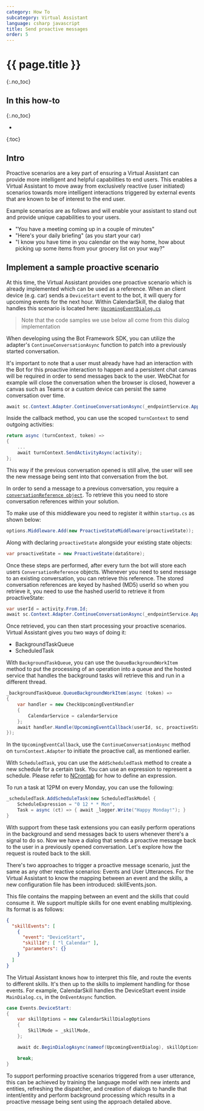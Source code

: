 ```yaml
---
category: How To
subcategory: Virtual Assistant
language: csharp javascript
title: Send proactive messages
order: 5
---
```


# {{ page.title }}
{:.no_toc}

## In this how-to
{:.no_toc}

* 
{:toc}
## Intro

Proactive scenarios are a key part of ensuring a Virtual Assistant can provide more intelligent and helpful capabilities to end users. This enables a Virtual Assistant to move away from exclusively reactive (user initiated) scenarios towards more intelligent interactions triggered by external events that are known to be of interest to the end user.

Example scenarios are as follows and will enable your assistant to stand out and provide unique capabilities to your users.

- "You have a meeting coming up in a couple of minutes"
- "Here's your daily briefing" (as you start your car)
- "I know you have time in you calendar on the way home, how about picking up some items from your grocery list on your way?"

## Implement a sample proactive scenario

At this time, the Virtual Assistant provides one proactive scenario which is already implemented which can be used as a reference. When an client device (e.g. car) sends a `DeviceStart` event to the bot, it will query for upcoming events for the next hour. Within CalendarSkill, the dialog that handles this scenario is located here: [`UpcomingEventDialog.cs`]({{site.repo}}/blob/master/skills/src/csharp/calendarskill/calendarskill/Dialogs/UpcomingEventDialog.cs)

> Note that the code samples we use below all come from this dialog implementation

When developing using the Bot Framework SDK, you can utilize the adapter's `ContinueConversationAsync` function to patch into a previously started conversation.

It's important to note that a user must already have had an interaction with the Bot for this proactive interaction to happen and a persistent chat canvas will be required in order to send messages back to the user. WebChat for example will close the conversation when the browser is closed, however a canvas such as Teams or a custom device can persist the same conversation over time.

```csharp
await sc.Context.Adapter.ContinueConversationAsync(_endpointService.AppId, proactiveModel[MD5Util.ComputeHash(userId)].Conversation, UpcomingEventContinueConversationCallback(eventModel, sc), cancellationToken);
```

Inside the callback method, you can use the scoped `turnContext` to send outgoing activities:

```csharp
return async (turnContext, token) =>
{
    ...
    await turnContext.SendActivityAsync(activity);
};
```

This way if the previous conversation opened is still alive, the user will see the new message being sent into that conversation from the bot.

In order to send a message to a previous conversation, you require a [`conversationReference object`](https://raw.githubusercontent.com/Microsoft/botbuilder-dotnet/89817b6b8db42726c9ffcf82bf40b4e66592b84f/libraries/Microsoft.Bot.Schema/ConversationReference.cs). To retrieve this you need to store conversation references within your solution. 

To make use of this middleware you need to register it within `startup.cs` as shown below:

```csharp
options.Middleware.Add(new ProactiveStateMiddleware(proactiveState));
```

Along with declaring `proactiveState` alongside your existing state objects:

```csharp
var proactiveState = new ProactiveState(dataStore);
```

Once these steps are performed, after every turn the bot will store each users `ConversationReference` objects. Whenever you need to send message to an existing conversation, you can retrieve this reference. The stored conversation references are keyed by hashed (MD5) userId so when you retrieve it, you need to use the hashed userId to retrieve it from proactiveState:

```csharp
var userId = activity.From.Id;
await sc.Context.Adapter.ContinueConversationAsync(_endpointService.AppId, proactiveModel[MD5Util.ComputeHash(userId)].Conversation, UpcomingEventContinueConversationCallback(eventModel, sc), cancellationToken);`
```

Once retrieved, you can then start processing your proactive scenarios. Virtual Assistant gives you two ways of doing it:

- BackgroundTaskQueue
- ScheduledTask

With `BackgroundTaskQueue`, you can use the `QueueBackgroundWorkItem` method to put the processing of an operation into a queue and the hosted service that handles the background tasks will retrieve this and run in a different thread.

```csharp
_backgroundTaskQueue.QueueBackgroundWorkItem(async (token) =>
{
    var handler = new CheckUpcomingEventHandler
    {
        CalendarService = calendarService
    };
    await handler.Handle(UpcomingEventCallback(userId, sc, proactiveState));
});
```

In the `UpcomingEventCallback`, use the `ContinueConversationAsync` method on `turnContext.Adapter`  to initiate the proactive call, as mentioned earlier.

With `ScheduledTask`, you can use the `AddScheduledTask` method to create a new schedule for a certain task. You can use an expression to represent a schedule. Please refer to [NCrontab](https://github.com/atifaziz/NCrontab) for how to define an expression.

To run a task at 12PM on every Monday, you can use the following:

```csharp
_scheduledTask.AddScheduleTask(new ScheduledTaskModel {
    ScheduleExpression = "0 12 * * Mon",
    Task = async (ct) => { await _logger.Write("Happy Monday!"); }
}
```

With support from these task extensions you can easily perform operations in the background and send messages back to users whenever there's a signal to do so. Now we have a dialog that sends a proactive message back to the user in a previously opened conversation. Let's explore how the request is routed back to the skill.

There's two approaches to trigger a proactive message scenario, just the same as any other reactive scenarios: Events and User Utterances. For the Virtual Assistant to know the mapping between an event and the skills, a new configuration file has been introduced: skillEvents.json.

This file contains the mapping between an event and the skills that could consume it. We support multiple skills for one event enabling multiplexing. Its format is as follows:

```json
{
  "skillEvents": [
    {
      "event": "DeviceStart",
      "skillId": [ "l_Calendar" ],
      "parameters": {}
    }
  ]
}
```

The Virtual Assistant knows how to interpret this file, and route the events to different skills. It's then up to the skills to implement handling for those events. For example, CalendarSkill handles the DeviceStart event inside `MainDialog.cs`, in the `OnEventAsync` function.

```csharp
case Events.DeviceStart:
{
    var skillOptions = new CalendarSkillDialogOptions
    {
        SkillMode = _skillMode,
    };

    await dc.BeginDialogAsync(nameof(UpcomingEventDialog), skillOptions);

    break;
}
```

To support performing proactive scenarios triggered from a user utterance, this can be achieved by training the language model with new intents and entities, refreshing the dispatcher, and creation of dialogs to handle that intent/entity and perform background processing which results in a proactive message being sent using the approach detailed above.